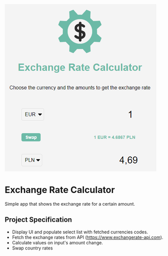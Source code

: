 ![cover](/img/og.PNG)

# Exchange Rate Calculator

Simple app that shows the exchange rate for a certain amount.

## Project Specification

- Display UI and populate select list with fetched currencies codes.
- Fetch the exchange rates from API (https://www.exchangerate-api.com).
- Calculate values on input's amount change.
- Swap country rates
